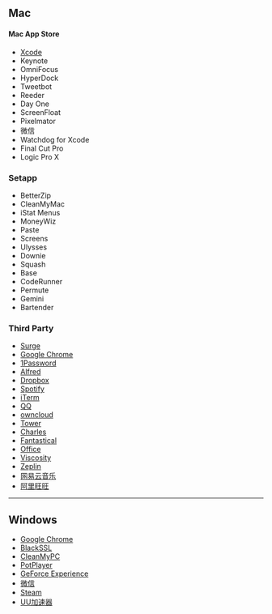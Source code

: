 ## Mac
#### Mac App Store
- [Xcode](https://apps.apple.com/cn/app/xcode/id497799835?mt=12)
- Keynote
- OmniFocus
- HyperDock
- Tweetbot
- Reeder
- Day One
- ScreenFloat
- Pixelmator
-  微信
- Watchdog for Xcode
- Final Cut Pro
- Logic Pro X
### Setapp
- BetterZip
- CleanMyMac
- iStat Menus
- MoneyWiz
- Paste
- Screens
- Ulysses
- Downie
- Squash
- Base
- CodeRunner
- Permute
- Gemini
- Bartender
### Third Party
- [Surge](https://nssurge.com) 
- [Google Chrome](https://www.google.com/chrome/browser/desktop/index.html)
- [1Password](https://1password.com)
- [Alfred](https://www.alfredapp.com)
- [Dropbox](https://www.dropbox.com/zh_CN/)
- [Spotify](https://www.spotify.com/us/)
- [iTerm](https://www.iterm2.com)
- [QQ](https://im.qq.com/index.shtml)
- [owncloud](https://owncloud.org)
- [Tower](https://www.git-tower.com/mac/)
- [Charles](https://www.charlesproxy.com)
- [Fantastical](https://flexibits.com/fantastical)
- [Office](https://products.office.com/zh-cn/home)
- [Viscosity](https://www.sparklabs.com/viscosity/)
- [Zeplin](https://zeplin.io)
- [网易云音乐](https://music.163.com)
- [阿里旺旺](https://alimarket.taobao.com/markets/qnww/portal-group/ww/index?spm=a21e4.8043303.0.0.5a93727fKStr3n)
---- 

## Windows
- [Google Chrome](https://www.google.com/chrome/browser/desktop/index.html)
- [BlackSSL](https://blackssl.com.au)
- [CleanMyPC](https://macpaw.com/cleanmypc)
- [PotPlayer](https://potplayer.daum.net)
- [GeForce Experience](https://www.nvidia.com/en-us/geforce/geforce-experience/)
- [微信](https://pc.weixin.qq.com)
- [Steam](https://store.steampowered.com)
- [UU加速器](https://uu.163.com)


